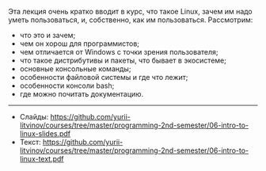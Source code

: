 Эта лекция очень кратко вводит в курс, что  такое Linux, зачем им надо уметь пользоваться, и, собственно, как им пользоваться. Рассмотрим:
- что это и зачем;
- чем он хорош для программистов;
- чем отличается от Windows с точки зрения пользователя;
- что такое дистрибутивы и пакеты, что бывает в экосистеме;
- основные консольные команды;
- особенности файловой системы и где что лежит;
- особенности консоли bash;
- где можно почитать документацию.

---

- Слайды: https://github.com/yurii-litvinov/courses/tree/master/programming-2nd-semester/06-intro-to-linux-slides.pdf
- Текст: https://github.com/yurii-litvinov/courses/tree/master/programming-2nd-semester/06-intro-to-linux-text.pdf